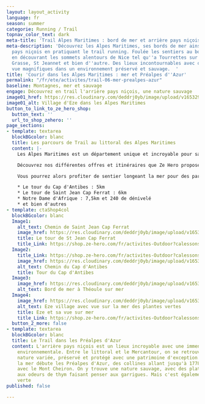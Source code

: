 ```yaml
---
layout: layout_activity
language: fr
season: summer
categorie: Running / Trail
topnav_color_text: dark
meta-title: 'Trail Alpes Maritimes : bord de mer et arrière pays niçois'
meta-description: 'Découvrez les Alpes Maritimes, ses bords de mer ainsi que l''arrière
  pays niçois en pratiquant le trail running. Foulée les sentiers au bord de la mer,
  en découvrant les sommets alentours de Nice tel qu''a Tourrettes sur Loup, Gourdon,
  Grasse, St Jeannet et bien d''autre. Des lieux incontournables avec des points de
  vue magnifiques dans un environnement préservé et sauvage.  '
title: 'Courir dans les Alpes Maritimes : mer et Préalpes d''Azur'
permalink: "/fr/ete/activites/trail-06-mer-prealpes-azur"
baseline: Montagnes, mer et sauvage
engage: Découvrez en trail l'arrière pays niçois, une nature sauvage
image01_href: https://res.cloudinary.com/deddrj0yb/image/upload/v1653296625/website/By%20Ze%20Hero%20Activity/remy-hellequin-SG3e16y_vfQ-unsplash.jpg
image01_alt: Village d'Eze dans les Alpes Maritimes
button_to_link_to_ze_hero_shop:
  button_text: ''
  url_to_shop_zehero: ''
page_sections:
- template: textarea
  blockBGcolor: blanc
  title: Les parcours de Trail au littoral des Alpes Maritimes
  content: |-
    Les Alpes Maritimes est un département unique et incroyable pour sa richesse environnemental Un lieu d'exception où les paysages sublimes se succèdent, où la végétation se diversifie d'étage en étage, où l'on peut admirer la mer depuis des sommets montagneux. On remarque une grande diversification de la nature, de son habitat, de sa faune et flore. C'est alors un lieu idéal pour fouler ses sentiers, ses chemins en pratiquant le trail. Rien de mieux que découvrir cet environnement en courant.

    Découvrez nos différentes offres et itinéraires que Ze Hero propose. Voici donc les différents tracés près du littoral que vous pourrez profiter pour un moment unique.

    Vous pourrez alors profiter de sentier longeant la mer pour des parcours sublimes tel que :

    * Le tour du Cap d'Antibes : 5km
    * Le tour de Saint Jean Cap Ferrat : 6km
    * Notre Dame d'Afrique : 7,5km et 240 de dénivelé
    * et bien d'autres
- template: ctaShop4col
  blockBGcolor: blanc
  Image1:
    alt_text: Chemin de Saint Jean Cap Ferrat
    image_href: https://res.cloudinary.com/deddrj0yb/image/upload/v1653296578/website/By%20Ze%20Hero%20Activity/romain-gal-0W-fADtvFuk-unsplash.jpg
    title: Le tour de St Jean Cap Ferrat
    title_Link: https://shop.ze-hero.com/fr/activites-Outdoor?calessonstype=all&catypegenderlistsummer=all&calessonsactivitytype=Trail&start-date=
  Image2:
    title_Link: https://shop.ze-hero.com/fr/activites-Outdoor?calessonstype=all&catypegenderlistsummer=all&calessonsactivitytype=Trail&start-date=
    image_href: https://res.cloudinary.com/deddrj0yb/image/upload/v1653298288/website/By%20Ze%20Hero%20Activity/IMG20210527150640.jpg
    alt_text: Chemin du Cap d'Antibes
    title: Tour du Cap d'Antibes
  Image3:
    image_href: https://res.cloudinary.com/deddrj0yb/image/upload/v1653298484/website/By%20Ze%20Hero%20Activity/IMG20210527191741.jpg
    alt_text: Bord de mer à Théoule sur mer
  Image4:
    image_href: https://res.cloudinary.com/deddrj0yb/image/upload/v1653296571/website/By%20Ze%20Hero%20Activity/lidija-jakovljevic-_zRsP2wzcew-unsplash.jpg
    alt_text: Eze village avec vue sur la mer des plantes vertes
    title: Eze et sa vue sur mer
    title_Link: https://shop.ze-hero.com/fr/activites-Outdoor?calessonstype=all&catypegenderlistsummer=all&calessonsactivitytype=Trail&start-date=
  button_2_more: false
- template: textarea
  blockBGcolor: blanc
  title: Le Trail dans les Préalpes d'Azur
  content: L'arrière pays niçois est un lieux incroyable avec une immense richesse
    environnementale. Entre le littoral et le Mercantour, on se retrouve dans une
    nature variée, préservé et protégé avec une patrimoine d'exception. A 30mn de
    la mer débute les Préalpes d'Azur, des collines allant jusqu'à 1778m d'altitude
    avec le Mont Cheiron. On y trouve une nature sauvage, avec des plateaux calcaires
    aux odeurs de thym faisant penser aux garrigues. Mais c'est également une végétation
    verte
published: false

---
```

